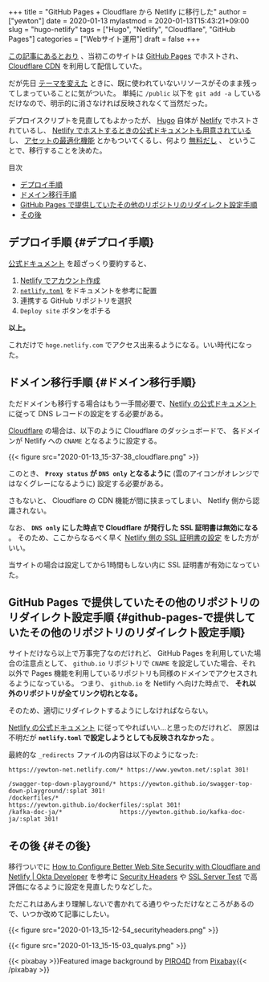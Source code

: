 +++
title = "GitHub Pages + Cloudflare から Netlify に移行した"
author = ["yewton"]
date = 2020-01-13
mylastmod = 2020-01-13T15:43:21+09:00
slug = "hugo-netlify"
tags = ["Hugo", "Netlify", "Cloudflare", "GitHub Pages"]
categories = ["Webサイト運用"]
draft = false
+++

[この記事にあるとおり](/2016/02/02/blog-with-hugo/) 、当初このサイトは [GitHub Pages](https://pages.github.com/) でホストされ、
[Cloudflare CDN](https://www.cloudflare.com/) を利用して配信していた。

だが先日 [テーマを変えた](/2020/01/06/made-with-academic/) ときに、既に使われていないリソースがそのまま残ってしまっていることに気がついた。
単純に `/public` 以下を `git add -a` しているだけなので、明示的に消さなければ反映されなくて当然だった。

デプロイスクリプトを見直してもよかったが、 [Hugo](https://gohugo.io/) 自体が [Netlify](https://www.netlify.com/) でホストされているし、
[Netlify でホストするときの公式ドキュメントも用意されている](https://gohugo.io/hosting-and-deployment/hosting-on-netlify/) し、
[アセットの最適化機能](https://docs.netlify.com/site-deploys/post-processing/#post-processing-features) とかもついてくるし、何より [無料だし](https://www.netlify.com/pricing/) 、
ということで、移行することを決めた。

<div class="ox-hugo-toc toc">
<div></div>

<div class="heading">&#30446;&#27425;</div>

- [デプロイ手順](#デプロイ手順)
- [ドメイン移行手順](#ドメイン移行手順)
- [GitHub Pages で提供していたその他のリポジトリのリダイレクト設定手順](#github-pages-で提供していたその他のリポジトリのリダイレクト設定手順)
- [その後](#その後)

</div>
<!--endtoc-->


## デプロイ手順 {#デプロイ手順}

[公式ドキュメント](https://gohugo.io/hosting-and-deployment/hosting-on-netlify/) を超ざっくり要約すると、

1.  [Netlify でアカウント作成](https://app.netlify.com/)
2.  [`netlify.toml`](https://gohugo.io/hosting-and-deployment/hosting-on-netlify/#configure-hugo-version-in-netlify) をドキュメントを参考に配置
3.  連携する GitHub リポジトリを選択
4.  `Deploy site` ボタンをポチる

**以上。**

これだけで `hoge.netlify.com` でアクセス出来るようになる。いい時代になった。


## ドメイン移行手順 {#ドメイン移行手順}

ただドメインも移行する場合はもう一手間必要で、[Netlify の公式ドキュメント](https://docs.netlify.com/domains-https/custom-domains/configure-external-dns/) に従って
DNS レコードの設定をする必要がある。

[Cloudflare](https://www.cloudflare.com/) の場合は、以下のように Cloudflare のダッシュボードで、
各ドメインが Netlify への `CNAME` となるように設定する。

{{< figure src="2020-01-13_15-37-38_cloudflare.png" >}}

このとき、 **`Proxy status` が `DNS only` となるように**
(雲のアイコンがオレンジではなくグレーになるように) 設定する必要がある。

さもないと、 Cloudflare の CDN 機能が間に挟まってしまい、 Netlify 側から認識されない。

なお、 **`DNS only` にした時点で Cloudflare が発行した SSL 証明書は無効になる** 。
そのため、ここからなるべく早く [Netlify 側の SSL 証明書の設定](https://docs.netlify.com/domains-https/https-ssl/#certificate-service-types) をした方がいい。

当サイトの場合は設定してから1時間もしない内に SSL 証明書が有効になっていた。


## GitHub Pages で提供していたその他のリポジトリのリダイレクト設定手順 {#github-pages-で提供していたその他のリポジトリのリダイレクト設定手順}

サイトだけなら以上で万事完了なのだけれど、 GitHub Pages を利用していた場合の注意点として、
`github.io` リポジトリで `CNAME` を設定していた場合、それ以外で Pages 機能を利用しているリポジトリも同様のドメインでアクセスされるようになっている。
つまり、 `github.io` を Netlify へ向けた時点で、 **それ以外のリポジトリが全てリンク切れとなる。**

そのため、適切にリダイレクトするようにしなければならない。

[Netlify の公式ドキュメント](https://docs.netlify.com/routing/redirects/) に従ってやればいい…と思ったのだけれど、
原因は不明だが **`netlify.toml` で設定しようとしても反映されなかった** 。

最終的な `_redirects` ファイルの内容は以下のようになった:

```text
https://yewton-net.netlify.com/* https://www.yewton.net/:splat 301!

/swagger-top-down-playground/* https://yewton.github.io/swagger-top-down-playground/:splat 301!
/dockerfiles/*                 https://yewton.github.io/dockerfiles/:splat 301!
/kafka-doc-ja/*                https://yewton.github.io/kafka-doc-ja/:splat 301!
```


## その後 {#その後}

移行ついでに [How to Configure Better Web Site Security with Cloudflare and Netlify | Okta Developer](https://developer.okta.com/blog/2019/04/11/site-security-cloudflare-netlify) を参考に
[Security Headers](https://securityheaders.com/) や [SSL Server Test](https://www.ssllabs.com/ssltest/index.html) で高評価になるように設定を見直したりなどした。

ただこれはあんまり理解しないで書かれてる通りやっただけなところがあるので、いつか改めて記事にしたい。

{{< figure src="2020-01-13_15-12-54_securityheaders.png" >}}

{{< figure src="2020-01-13_15-15-03_qualys.png" >}}

{{< pixabay >}}Featured image background by <a href="https://pixabay.com/users/PIRO4D-2707530/?utm_source=link-attribution&amp;utm_medium=referral&amp;utm_campaign=image&amp;utm_content=1687319">PIRO4D</a> from <a href="https://pixabay.com/?utm_source=link-attribution&amp;utm_medium=referral&amp;utm_campaign=image&amp;utm_content=1687319">Pixabay</a>{{< /pixabay >}}
